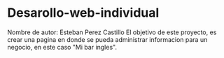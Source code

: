 # Desarollo-web-individual
Nombre de autor: Esteban Perez Castillo 
El objetivo de este proyecto, es crear una pagina en donde se pueda administrar informacion para un negocio, en este caso "Mi bar ingles".
